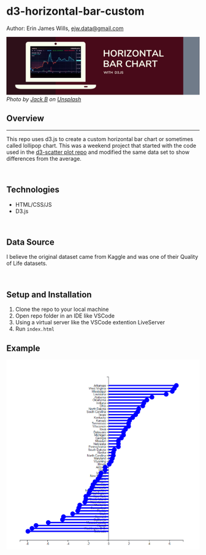 # d3-horizontal-bar-custom

Author:  Erin James Wills, ejw.data@gmail.com  

![D3 Scatter Plot](./assets/images/barchart-d3.png)  
<cite>Photo by [Jack B](https://unsplash.com/@nervum?utm_source=unsplash&utm_medium=referral&utm_content=creditCopyText) on [Unsplash](https://unsplash.com/s/photos/candlestick-chart?utm_source=unsplash&utm_medium=referral&utm_content=creditCopyText)</cite>  

## Overview  
<hr>

This repo uses d3.js to create a custom horizontal bar chart or sometimes called lollipop chart.  This was a weekend project that started with the code used in the [d3-scatter plot repo]() and modified the same data set to show differences from the average.  

<br>  

## Technologies    
*  HTML/CSS/JS
*  D3.js

<br>

## Data Source  
I believe the original dataset came from Kaggle and was one of their Quality of Life datasets.  

<br>

## Setup and Installation  
1. Clone the repo to your local machine
1. Open repo folder in an IDE like VSCode
1. Using a virtual server like the VSCode extention LiveServer
1. Run `index.html`  

## Example

![D3 Horizontal Bar Chart](./assets/images/d3-horizontal-bar-example.png)